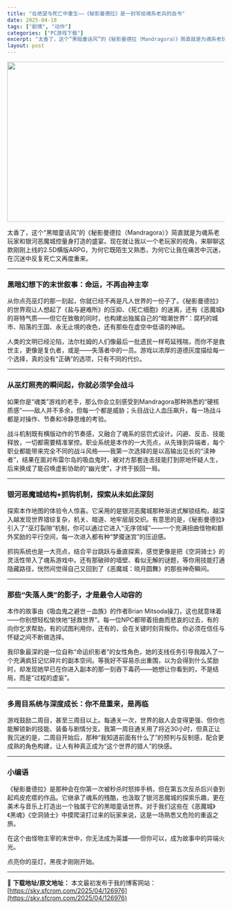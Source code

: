 ```yaml
---
title: "在绝望与死亡中重生——《秘影曼德拉》是一封写给魂系老兵的血书"
date: 2025-04-18
tags: ["剧情", "动作"]
categories: ["PC游戏下载"]
excerpt: "太香了，这个“黑暗童话风”的《秘影曼德拉（Mandragora）》简直就是为魂系老玩家和银河恶魔城控量身打造的盛宴。现在就让我以一个老玩家的视角，来聊聊这款刚刚上线的2.5D横版ARPG，为何它既陌生又熟悉，为何它让我在痛苦中沉迷，在沉迷中反复死亡又再度重来。 黑暗幻想下的末世叙事：命运，不再由神主&hellip;"
layout: post
---
```


<img class="aligncenter size-full wp-image-126977" src="https://sky.sfcrom.com/wp-content/uploads/2025/04/202504180440365.webp" alt="" width="660" height="370" />

太香了，这个“黑暗童话风”的《秘影曼德拉（Mandragora）》简直就是为魂系老玩家和银河恶魔城控量身打造的盛宴。现在就让我以一个老玩家的视角，来聊聊这款刚刚上线的2.5D横版ARPG，为何它既陌生又熟悉，为何它让我在痛苦中沉迷，在沉迷中反复死亡又再度重来。

<hr />

<h3>黑暗幻想下的末世叙事：命运，不再由神主宰</h3>
从你点亮巫灯的那一刻起，你就已经不再是凡人世界的一份子了。《秘影曼德拉》的世界观让人想起了《盐与避难所》的压抑、《死亡细胞》的迷离，还有《恶魔城》的哥特气质——但它在致敬的同时，也构建出独属自己的“暗潮世界”：腐朽的城市、陷落的王国、永无止境的夜色，还有那些在虚空中低语的神祇。

人类的文明已经沦陷，法尔杜姆的人们像最后一批遗民一样苟延残喘，而你不是救世主，更像是复仇者，或是——失落者中的一员。游戏以浓厚的道德灰度描绘每一个选择，真的没有“正确”的选项，只有不同的代价。

<hr />

<h3>从巫灯照亮的瞬间起，你就必须学会战斗</h3>
如果你是“魂类”游戏的老手，那么你会立刻感受到Mandragora那种熟悉的“硬核质感”——敌人并不多余，但每一个都是威胁；头目战让人血压飙升，每一场战斗都是对操作、节奏和冷静思维的考验。

战斗机制既有横版动作的节奏感，又融合了魂系的惩罚式设计。闪避、反击、技能释放，一切都需要精准掌控。职业系统是本作的一大亮点，从先锋到异端者，每个职业都能带来完全不同的战斗风格——我第一次选择的是以高输出见长的“渎神者”，结果在面对布雷尔岛的吸血鬼时，被对方那套连击技能打到原地怀疑人生，后来换成了能召唤虚影协助的“幽光使”，才终于扳回一局。

<hr />

<h3>银河恶魔城结构+抓钩机制，探索从未如此深刻</h3>
探索本作地图的体验令人惊喜。它采用的是银河恶魔城那种渐进式解锁结构，越深入越发现世界错综复杂，机关、暗道、地牢层层交织。有意思的是，《秘影曼德拉》引入了“巫灯裂隙”机制，你可以通过它进入“无序领域”——一个充满扭曲怪物和额外奖励的平行空间，每一次进入都有种“梦魇迷宫”的压迫感。

抓钩系统也是一大亮点，结合平台跳跃与垂直探索，感觉更像是把《空洞骑士》的灵活性带入了魂系游戏中。还有那破碎的墙壁、看似无解的谜题，等你用技能打通隐藏路径，恍然间觉得自己又回到了《恶魔城：晓月圆舞》的那些神奇瞬间。

<hr />

<h3>那些“失落人类”的影子，才是最令人动容的</h3>
本作的故事由《吸血鬼之避世－血族》的作者Brian Mitsoda操刀，这也就意味着——你别想轻松愉快地“拯救世界”。每一位NPC都带着扭曲而悲哀的过去，有的向你乞求帮助，有的试图利用你，还有的，会在关键时刻背叛你。你必须在信任与怀疑之间不断做选择。

我印象最深的是一位自称“命运织影者”的女性角色，她的支线任务引导我踏入了一个充满疯狂记忆碎片的副本空间。等我好不容易杀出重围，以为会得到什么奖励时，却发现她早已在你进入副本的那一刻吞下毒药——她想让你看到的，不是结局，而是“过程的虚妄”。

<hr />

<h3>多周目系统与深度成长：你不是重来，是再临</h3>
游戏鼓励二周目，甚至三周目以上。每通关一次，世界的敌人会变得更强、但你也能解锁新的技能、装备与剧情分支。我第一周目通关用了将近30小时，但真正让我沉迷的是，二周目开始后，那种“我知道前面有什么了”的预判与反制感，配合更成熟的角色构建，让人有种真正成为“这个世界的猎人”的快感。

<hr />

<h3>小编语</h3>
《秘影曼德拉》是那种会在你第一次被秒杀时怒摔手柄，但在第五次反杀后兴奋到起鸡皮疙瘩的作品。它继承了魂系的残酷，也汲取了银河恶魔城的探索乐趣，更在美术与音乐上打造出一个独属于它的黑暗童话世界。对于我们这些在《恶魔城》《黑魂》《空洞骑士》中摸爬滚打过来的玩家来说，这是一场熟悉又危险的重返之旅。

在这个由怪物主宰的末世中，你无法成为英雄——但你可以，成为故事中的异端火光。

点亮你的巫灯，黑夜才刚刚开始。

---
📖 **下载地址/原文地址：** 本文最初发布于我的博客网站：[https://sky.sfcrom.com/2025/04/126976](https://sky.sfcrom.com/2025/04/126976)
